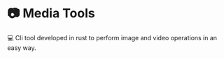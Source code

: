 # :camera: Media Tools

:computer: Cli tool developed in rust to perform image and video operations in an easy way.
